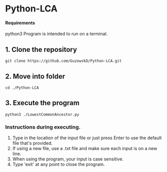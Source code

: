 # Python-LCA

#### Requirements
python3
Program is intended to run on a terminal.

## 1. Clone the repository
```
git clone https://github.com/GuzowskD/Python-LCA.git
```
## 2. Move into folder
```
cd ./Python-LCA
```
## 3. Execute the program
```
python3 ./LowestCommonAncestor.py
```
### Instructions during executing.

1. Type in the location of the input file or just press Enter to use the default file that's provided.
2. If using a new file, use a .txt file and make sure each input is on a new line.
3. When using the program, your input is case sensitive.
4. Type 'exit' at any point to close the program.

